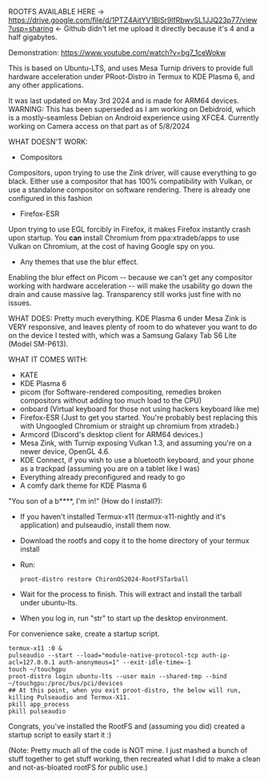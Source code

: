 ROOTFS AVAILABLE HERE → https://drive.google.com/file/d/1PTZ4AitYV1BlSr9lfRbwvSL1JJQ23p77/view?usp=sharing ←
Github didn't let me upload it directly because it's 4 and a half gigabytes.

Demonstration: https://www.youtube.com/watch?v=bg7_1ceWokw


This is based on Ubuntu-LTS, and uses Mesa Turnip drivers to provide full hardware acceleration under PRoot-Distro in Termux to KDE Plasma 6, and any other applications.

It was last updated on May 3rd 2024 and is made for ARM64 devices.
WARNING: This has been superseded as I am working on Debidroid, which is a mostly-seamless Debian on Android experience using XFCE4. Currently working on Camera access on that part as of 5/8/2024

WHAT DOESN'T WORK:
- Compositors

Compositors, upon trying to use the Zink driver, will cause everything to go black.
Either use a compositor that has 100% compatibility with Vulkan, or use a standalone compositor on software rendering. There is already one configured in this fashion

- Firefox-ESR

Upon trying to use EGL forcibly in Firefox, it makes Firefox instantly crash upon startup. You **can** install Chromium from ppa:xtradeb/apps to use Vulkan on Chromium, at the cost of having Google spy on you.
- Any themes that use the blur effect.

Enabling the blur effect on Picom -- because we can't get any compositor working with hardware acceleration -- will make the usability go down the drain and cause massive lag. Transparency still works just fine with no issues.

WHAT DOES:
Pretty much everything. KDE Plasma 6 under Mesa Zink is VERY responsive, and leaves plenty of room to do whatever you want to do on the device I tested with, which was a Samsung Galaxy Tab S6 Lite (Model SM-P613).

WHAT IT COMES WITH:
- KATE
- KDE Plasma 6
- picom (for Software-rendered compositing, remedies broken compositors without adding too much load to the CPU)
- onboard (Virtual keyboard for those not using hackers keyboard like me)
- Firefox-ESR (Just to get you started. You're probably best replacing this with Ungoogled Chromium or straight up chromium from xtradeb.)
- Armcord (Discord's desktop client for ARM64 devices.)
- Mesa Zink, with Turnip exposing Vulkan 1.3, and assuming you're on a newer device, OpenGL 4.6.
- KDE Connect, if you wish to use a bluetooth keyboard, and your phone as a trackpad (assuming you are on a tablet like I was)
- Everything already preconfigured and ready to go
- A comfy dark theme for KDE Plasma 6

"You son of a b****, I'm in!" (How do I install?):
- If you haven't installed Termux-x11 (termux-x11-nightly and it's application) and pulseaudio, install them now.
- Download the rootfs and copy it to the home directory of your termux install
- Run:

      proot-distro restore ChironOS2024-RootFSTarball
    
- Wait for the process to finish. This will extract and install the tarball under ubuntu-lts.
- When you log in, run "str" to start up the desktop environment.

For convenience sake, create a startup script.

    termux-x11 :0 &
    pulseaudio --start --load="module-native-protocol-tcp auth-ip-acl=127.0.0.1 auth-anonymous=1" --exit-idle-time=-1
    touch ~/touchgpu
    proot-distro login ubuntu-lts --user main --shared-tmp --bind ~/touchgpu:/proc/bus/pci/devices
    ## At this point, when you exit proot-distro, the below will run, killing Pulseaudio and Termux-X11.
    pkill app_process
    pkill pulseaudio

Congrats, you've installed the RootFS and (assuming you did) created a startup script to easily start it :)

(Note: Pretty much all of the code is NOT mine. I just mashed a bunch of stuff together to get stuff working, then recreated what I did to make a clean and not-as-bloated rootFS for public use.)

